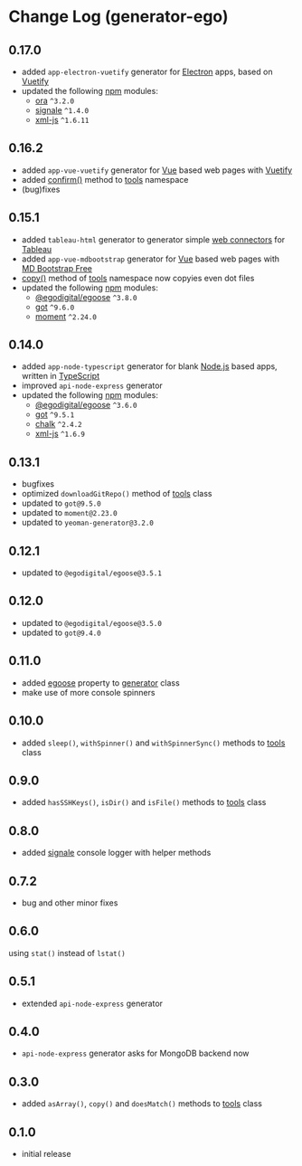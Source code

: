 # Change Log (generator-ego)

## 0.17.0

* added `app-electron-vuetify` generator for [Electron](https://electronjs.org/) apps, based on [Vuetify](https://vuetifyjs.com/)
* updated the following [npm](https://www.npmjs.com/) modules:
  * [ora](https://www.npmjs.com/package/ora) `^3.2.0`
  * [signale](https://www.npmjs.com/package/signale) `^1.4.0`
  * [xml-js](https://www.npmjs.com/package/xml-js) `^1.6.11`

## 0.16.2

* added `app-vue-vuetify` generator for [Vue](https://vuejs.org/) based web pages with [Vuetify](https://vuetifyjs.com/)
* added [confirm()](https://github.com/egodigital/generator-ego/wiki#confirmmessage-opts-) method to [tools](https://github.com/egodigital/generator-ego/wiki#tools-) namespace
* (bug)fixes

## 0.15.1

* added `tableau-html` generator to generator simple [web connectors](https://onlinehelp.tableau.com/current/pro/desktop/en-us/examples_web_data_connector.htm) for [Tableau](https://www.tableau.com/)
* added `app-vue-mdbootstrap` generator for [Vue](https://vuejs.org/) based web pages with [MD Bootstrap Free](https://mdbootstrap.com/docs/vue/)
* [copy()](https://github.com/egodigital/generator-ego/wiki#copyfrom-to-patterns-excludes-) method of [tools](https://github.com/egodigital/generator-ego/wiki#tools-) namespace now copyies even dot files
* updated the following [npm](https://www.npmjs.com/) modules:
  * [@egodigital/egoose](https://www.npmjs.com/package/@egodigital/egoose) `^3.8.0`
  * [got](https://www.npmjs.com/package/got) `^9.6.0`
  * [moment](https://www.npmjs.com/package/moment) `^2.24.0`

## 0.14.0

* added `app-node-typescript` generator for blank [Node.js](https://nodejs.org/) based apps, written in [TypeScript](https://www.typescriptlang.org/)
* improved `api-node-express` generator
* updated the following [npm](https://www.npmjs.com/) modules:
  * [@egodigital/egoose](https://www.npmjs.com/package/@egodigital/egoose) `^3.6.0`
  * [got](https://www.npmjs.com/package/got) `^9.5.1`
  * [chalk](https://www.npmjs.com/package/chalk) `^2.4.2`
  * [xml-js](https://www.npmjs.com/package/xml-js) `^1.6.9`

## 0.13.1

* bugfixes
* optimized `downloadGitRepo()` method of [tools](https://github.com/egodigital/generator-ego/blob/master/generators/app/tools.js) class
* updated to `got@9.5.0`
* updated to `moment@2.23.0`
* updated to `yeoman-generator@3.2.0`

## 0.12.1

* updated to `@egodigital/egoose@3.5.1`

## 0.12.0

* updated to `@egodigital/egoose@3.5.0`
* updated to `got@9.4.0`

## 0.11.0

* added [egoose](https://www.npmjs.com/package/@egodigital/egoose) property to [generator](https://github.com/egodigital/generator-ego/blob/master/generators/app/index.js) class
* make use of more console spinners

## 0.10.0

* added `sleep()`, `withSpinner()` and `withSpinnerSync()` methods to [tools](https://github.com/egodigital/generator-ego/blob/master/generators/app/tools.js) class

## 0.9.0

* added `hasSSHKeys()`, `isDir()` and `isFile()` methods to [tools](https://github.com/egodigital/generator-ego/blob/master/generators/app/tools.js) class

## 0.8.0

* added [signale](https://www.npmjs.com/package/signale) console logger with helper methods

## 0.7.2

* bug and other minor fixes

## 0.6.0

using `stat()` instead of `lstat()`

## 0.5.1

* extended `api-node-express` generator

## 0.4.0

* `api-node-express` generator asks for MongoDB backend now

## 0.3.0

* added `asArray()`, `copy()` and `doesMatch()` methods to [tools](https://github.com/egodigital/generator-ego/blob/master/generators/app/tools.js) class

## 0.1.0

* initial release
